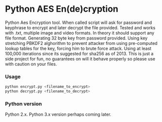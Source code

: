 # Python AES En(de)cryption
Python Aes Encryption tool. When called script will ask for password and keyphrase to encrypt and later decrypt the file provided. Tested and works with .txt, multiple image and video formats. In theory it should support any file format.
Generating 32 byte key from password provided. Using key stretching PBKDF2 alghorithm to prevent attacker from using pre-computed lookup tables for the key, forcing him to brute force attack. Using at least 100,000 iterations since its suggested for sha256 as of 2013.
This is just a side project for fun, no guarantees on will it behave properly so please use with caution on your files.

### Usage
```python
python encrypt.py <filename_to_encrypt>
python decrypt.py <filename_to_decrypt>
```

### Python version
Python 2.x. Python 3.x version perhaps coming later.
